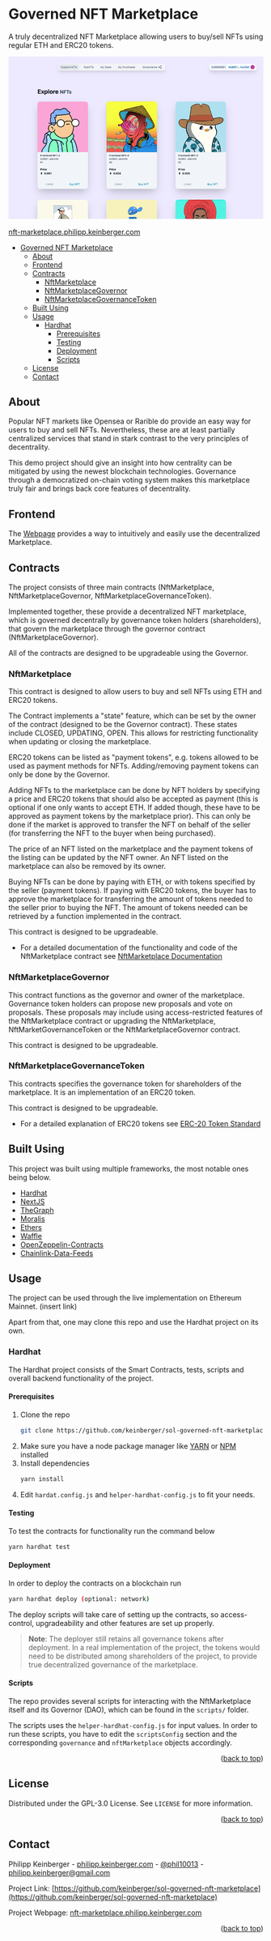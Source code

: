 # Governed NFT Marketplace

A truly decentralized NFT Marketplace allowing users to buy/sell NFTs using regular ETH and ERC20 tokens.

![Marketplace](github/frontpage.png)

[nft-marketplace.philipp.keinberger.com](https://nft-marketplace.philipp.keinberger.com)

- [Governed NFT Marketplace](#governed-nft-marketplace)
  - [About](#about)
  - [Frontend](#frontend)
  - [Contracts](#contracts)
    - [NftMarketplace](#nftmarketplace)
    - [NftMarketplaceGovernor](#nftmarketplacegovernor)
    - [NftMarketplaceGovernanceToken](#nftmarketplacegovernancetoken)
  - [Built Using](#built-using)
  - [Usage](#usage)
    - [Hardhat](#hardhat)
      - [Prerequisites](#prerequisites)
      - [Testing](#testing)
      - [Deployment](#deployment)
      - [Scripts](#scripts)
  - [License](#license)
  - [Contact](#contact)

## About

Popular NFT markets like Opensea or Rarible do provide an easy way for users to buy and sell NFTs. Nevertheless, these are at least partially centralized services that stand in stark contrast to the very principles of decentrality.

This demo project should give an insight into how centrality can be mitigated by using the newest blockchain technologies. Governance through a democratized on-chain voting system makes this marketplace truly fair and brings
back core features of decentrality.

## Frontend

The [Webpage](https://nft-marketplace.philipp.keinberger.com) provides a way to intuitively and easily use the decentralized Marketplace.

## Contracts

The project consists of three main contracts (NftMarketplace, NftMarketplaceGovernor, NftMarketplaceGovernanceToken).

Implemented together, these provide a decentralized NFT marketplace, which is governed decentrally by governance token holders (shareholders), that govern the marketplace through the governor contract (NftMarketplaceGovernor).

All of the contracts are designed to be upgradeable using the Governor.

### NftMarketplace

This contract is designed to allow users to buy and sell NFTs using ETH and ERC20 tokens.

The Contract implements a "state" feature, which can be set by the owner of the contract (designed
to be the Governor contract). These states include CLOSED, UPDATING, OPEN. This allows for restricting functionality when updating or closing the marketplace.

ERC20 tokens can be listed as "payment tokens", e.g. tokens allowed to be used as payment methods
for NFTs. Adding/removing payment tokens can only be done by the Governor.

Adding NFTs to the marketplace can be done by NFT holders by specifying a price and ERC20 tokens that should also be accepted as payment (this is optional if one only wants to accept ETH. If added though, these have to be approved as payment tokens by the marketplace prior). This can only be done if the market is approved to transfer the NFT on behalf of the seller (for transferring the NFT to the buyer when being purchased).

The price of an NFT listed on the marketplace and the payment tokens of the listing can be updated by the NFT owner. An NFT listed on the marketplace can also be removed by its owner.

Buying NFTs can be done by paying with ETH, or with tokens specified by the seller (payment tokens). If paying with ERC20 tokens, the buyer has to approve the marketplace for transferring the amount of tokens needed to the seller prior to buying the NFT. The amount of tokens needed can be retrieved by a function implemented in the contract.

This contract is designed to be upgradeable.

- For a detailed documentation of the functionality and code of the NftMarketplace contract see [NftMarketplace Documentation](./hardhat/docs/NftMarketplace.md)

### NftMarketplaceGovernor

This contract functions as the governor and owner of the marketplace. Governance token holders can propose new proposals and vote on proposals. These proposals may include using access-restricted features of the NftMarketplace contract or upgrading the NftMarketplace, NftMarketGovernanceToken or the NftMarketplaceGovernor contract.

This contract is designed to be upgradeable.

### NftMarketplaceGovernanceToken

This contracts specifies the governance token for shareholders of the marketplace. It is an implementation of an ERC20 token.

This contract is designed to be upgradeable.

- For a detailed explanation of ERC20 tokens see [ERC-20 Token Standard](https://ethereum.org/en/developers/docs/standards/tokens/erc-20/)

## Built Using

This project was built using multiple frameworks, the most notable ones being below.

- [Hardhat](https://hardhat.org/)
- [NextJS](https://nextjs.org/)
- [TheGraph](https://thegraph.com/)
- [Moralis](https://moralis.io/)
- [Ethers](https://ethers.io/)
- [Waffle](https://getwaffle.io/)
- [OpenZeppelin-Contracts](https://openzeppelin.com/contracts)
- [Chainlink-Data-Feeds](https://docs.chain.link/docs/using-chainlink-reference-contracts/)

## Usage

The project can be used through the live implementation on Ethereum Mainnet. (insert link)

Apart from that, one may clone this repo and use the Hardhat project on its own.

### Hardhat

The Hardhat project consists of the Smart Contracts, tests, scripts and overall backend functionality of the project.

#### Prerequisites

1. Clone the repo
   ```sh
   git clone https://github.com/keinberger/sol-governed-nft-marketplace
   ```
2. Make sure you have a node package manager like [YARN](https://yarnpkg.com/) or [NPM](https://docs.npmjs.com/downloading-and-installing-node-js-and-npm) installed
3. Install dependencies
   ```sh
   yarn install
   ```
4. Edit `hardat.config.js` and `helper-hardhat-config.js` to fit your needs.

#### Testing

To test the contracts for functionality run the command below

```sh
yarn hardhat test
```

#### Deployment

In order to deploy the contracts on a blockchain run

```sh
yarn hardhat deploy (optional: network)
```

The deploy scripts will take care of setting up the contracts, so access-control,
upgradeability and other features are set up properly.

> **Note**: The deployer still retains all governance tokens after deployment. In a real implementation of the project, the tokens would need to be
> distributed among shareholders of the project, to provide true decentralized governance of the marketplace.

#### Scripts

The repo provides several scripts for interacting with the NftMarketplace itself and its Governor (DAO), which can be found in the `scripts/` folder.

The scripts uses the `helper-hardhat-config.js` for input values. In order to run these scripts, you have
to edit the `scriptsConfig` section and the corresponding `governance` and `nftMarketplace` objects
accordingly.

<p align="right">(<a href="#governed-nft-marketplace">back to top</a>)</p>

## License

Distributed under the GPL-3.0 License. See `LICENSE` for more information.

<p align="right">(<a href="#governed-nft-marketplace">back to top</a>)</p>

## Contact

Philipp Keinberger - [philipp.keinberger.com](https://philipp.keinberger.com) - [@phil10013](https://twitter.com/phil10013) - philipp.keinberger@gmail.com

Project Link: [https://github.com/keinberger/sol-governed-nft-marketplace](https://github.com/keinberger/sol-governed-nft-marketplace)

Project Webpage: [nft-marketplace.philipp.keinberger.com](https://nft-marketplace.philipp.keinberger.com)

<p align="right">(<a href="#governed-nft-marketplace">back to top</a>)</p>
